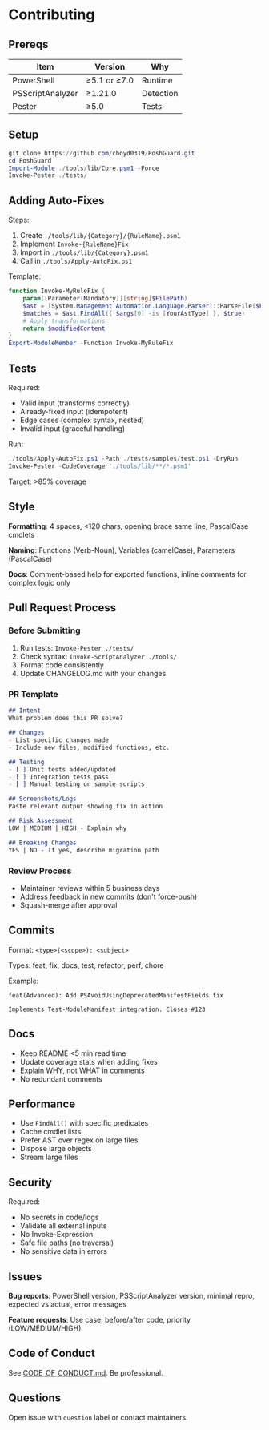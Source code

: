 # Contributing

## Prereqs

| Item | Version | Why |
|------|---------|-----|
| PowerShell | ≥5.1 or ≥7.0 | Runtime |
| PSScriptAnalyzer | ≥1.21.0 | Detection |
| Pester | ≥5.0 | Tests |

## Setup

```powershell
git clone https://github.com/cboyd0319/PoshGuard.git
cd PoshGuard
Import-Module ./tools/lib/Core.psm1 -Force
Invoke-Pester ./tests/
```

## Adding Auto-Fixes

Steps:
1. Create `./tools/lib/{Category}/{RuleName}.psm1`
2. Implement `Invoke-{RuleName}Fix`
3. Import in `./tools/lib/{Category}.psm1`
4. Call in `./tools/Apply-AutoFix.ps1`

Template:
```powershell
function Invoke-MyRuleFix {
    param([Parameter(Mandatory)][string]$FilePath)
    $ast = [System.Management.Automation.Language.Parser]::ParseFile($FilePath, [ref]$null, [ref]$null)
    $matches = $ast.FindAll({ $args[0] -is [YourAstType] }, $true)
    # Apply transformations
    return $modifiedContent
}
Export-ModuleMember -Function Invoke-MyRuleFix
```

## Tests

Required:
- Valid input (transforms correctly)
- Already-fixed input (idempotent)
- Edge cases (complex syntax, nested)
- Invalid input (graceful handling)

Run:
```powershell
./tools/Apply-AutoFix.ps1 -Path ./tests/samples/test.ps1 -DryRun
Invoke-Pester -CodeCoverage './tools/lib/**/*.psm1'
```

Target: >85% coverage

## Style

**Formatting**: 4 spaces, <120 chars, opening brace same line, PascalCase cmdlets

**Naming**: Functions (Verb-Noun), Variables (camelCase), Parameters (PascalCase)

**Docs**: Comment-based help for exported functions, inline comments for complex logic only

## Pull Request Process

### Before Submitting
1. Run tests: `Invoke-Pester ./tests/`
2. Check syntax: `Invoke-ScriptAnalyzer ./tools/`
3. Format code consistently
4. Update CHANGELOG.md with your changes

### PR Template
```markdown
## Intent
What problem does this PR solve?

## Changes
- List specific changes made
- Include new files, modified functions, etc.

## Testing
- [ ] Unit tests added/updated
- [ ] Integration tests pass
- [ ] Manual testing on sample scripts

## Screenshots/Logs
Paste relevant output showing fix in action

## Risk Assessment
LOW | MEDIUM | HIGH - Explain why

## Breaking Changes
YES | NO - If yes, describe migration path
```

### Review Process
- Maintainer reviews within 5 business days
- Address feedback in new commits (don't force-push)
- Squash-merge after approval

## Commits

Format: `<type>(<scope>): <subject>`

Types: feat, fix, docs, test, refactor, perf, chore

Example:
```
feat(Advanced): Add PSAvoidUsingDeprecatedManifestFields fix

Implements Test-ModuleManifest integration. Closes #123
```

## Docs

- Keep README <5 min read time
- Update coverage stats when adding fixes
- Explain WHY, not WHAT in comments
- No redundant comments

## Performance

- Use `FindAll()` with specific predicates
- Cache cmdlet lists
- Prefer AST over regex on large files
- Dispose large objects
- Stream large files

## Security

Required:
- No secrets in code/logs
- Validate all external inputs
- No Invoke-Expression
- Safe file paths (no traversal)
- No sensitive data in errors

## Issues

**Bug reports**: PowerShell version, PSScriptAnalyzer version, minimal repro, expected vs actual, error messages

**Feature requests**: Use case, before/after code, priority (LOW/MEDIUM/HIGH)

## Code of Conduct

See [CODE_OF_CONDUCT.md](../CODE_OF_CONDUCT.md). Be professional.

## Questions

Open issue with `question` label or contact maintainers.
